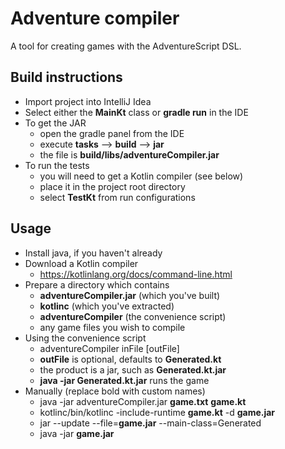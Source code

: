 ﻿# Adventure compiler

A tool for creating games with the AdventureScript DSL.

## Build instructions

- Import project into IntelliJ Idea
- Select either the **MainKt** class or **gradle run** in the IDE
- To get the JAR
  - open the gradle panel from the IDE
  - execute **tasks** --> **build** --> **jar**
  - the file is **build/libs/adventureCompiler.jar**
- To run the tests
  - you will need to get a Kotlin compiler (see below)
  - place it in the project root directory
  - select **TestKt** from run configurations

## Usage

- Install java, if you haven't already
- Download a Kotlin compiler
  - https://kotlinlang.org/docs/command-line.html
- Prepare a directory which contains
  - **adventureCompiler.jar** (which you've built)
  - **kotlinc** (which you've extracted)
  - **adventureCompiler** (the convenience script)
  - any game files you wish to compile
- Using the convenience script
  - adventureCompiler inFile [outFile]
  - **outFile** is optional, defaults to **Generated.kt**
  - the product is a jar, such as **Generated.kt.jar**
  - **java -jar Generated.kt.jar** runs the game
- Manually (replace bold with custom names)
  - java -jar adventureCompiler.jar **game.txt** **game.kt**
  - kotlinc/bin/kotlinc -include-runtime **game.kt** -d **game.jar**
  - jar --update --file=**game.jar** --main-class=Generated
  - java -jar **game.jar**